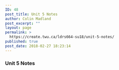 ```yaml
---
ID: 48
post_title: Unit 5 Notes
author: Colin Madland
post_excerpt: ""
layout: page
permalink: >
  https://create.twu.ca/ldrs664-su18/unit-5-notes/
published: true
post_date: 2018-02-27 18:23:14
---
```

### Unit 5 Notes